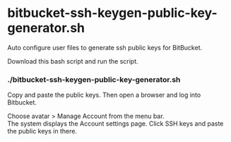 bitbucket-ssh-keygen-public-key-generator.sh
============================================

Auto configure user files to generate ssh public keys for BitBucket. 

Download this bash script and run the script.

###     ./bitbucket-ssh-keygen-public-key-generator.sh


Copy and paste the public keys. 
Then open a browser and log into Bitbucket. 

Choose avatar > Manage Account from the menu bar.  
The system displays the Account settings page. Click SSH keys and paste the public keys in there.

